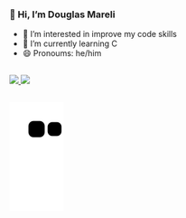 ### 👋 Hi, I’m Douglas Mareli

- 👀 I’m interested in improve my code skills 
- 🌱 I’m currently learning C
- 😄 Pronoums: he/him

##

 <div>
  <a href="https://github.com/DouglasMreli">
  <img height="180em" src="https://github-readme-stats.vercel.app/api?username=DouglasMreli&show_icons=true&theme=react&include_all_commits=true&count_private=true"/>
  <img height="150em" src="https://github-readme-stats.vercel.app/api/top-langs/?username=DouglasMreli&layout=compact&langs_count=7&theme=react"/>
</div>


  ##
 
  ![Snake animation](https://github.com/rafaballerini/rafaballerini/blob/output/github-contribution-grid-snake.svg)
